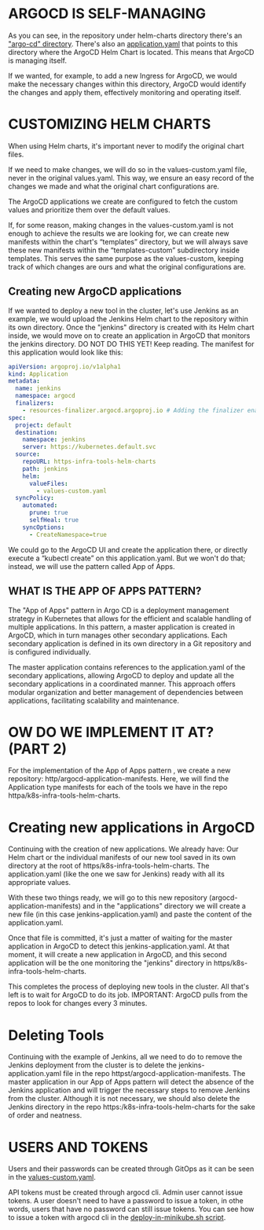 # ARGOCD IS SELF-MANAGING
As you can see, in the repository under helm-charts directory there's an ["argo-cd" directory](/helm-charts/infra/argo-cd/). There's also an [application.yaml](/argo-cd/self-manage/argocd-application.yaml) that points to this directory where the ArgoCD Helm Chart is located. This means that ArgoCD is managing itself.

If we wanted, for example, to add a new Ingress for ArgoCD, we would make the necessary changes within this directory, ArgoCD would identify the changes and apply them, effectively monitoring and operating itself.

# CUSTOMIZING HELM CHARTS
When using Helm charts, it's important never to modify the original chart files.

If we need to make changes, we will do so in the values-custom.yaml file, never in the original values.yaml. This way, we ensure an easy record of the changes we made and what the original chart configurations are.

The ArgoCD applications we create are configured to fetch the custom values and prioritize them over the default values.

If, for some reason, making changes in the values-custom.yaml is not enough to achieve the results we are looking for, we can create new manifests within the chart's “templates” directory, but we will always save these new manifests within the “templates-custom” subdirectory inside templates. This serves the same purpose as the values-custom, keeping track of which changes are ours and what the original configurations are.

## Creating new ArgoCD applications
If we wanted to deploy a new tool in the cluster, let's use Jenkins as an example, we would upload the Jenkins Helm chart to the repository within its own directory.
Once the "jenkins" directory is created with its Helm chart inside, we would move on to create an application in ArgoCD that monitors the jenkins directory. DO NOT DO THIS YET! Keep reading.
The manifest for this application would look like this:

```yaml
apiVersion: argoproj.io/v1alpha1
kind: Application
metadata:
  name: jenkins
  namespace: argocd
  finalizers:
    - resources-finalizer.argocd.argoproj.io # Adding the finalizer enables cascading deletes when implementing the App of Apps pattern. If this isn't used, when you remove the application yaml from git, the application will be removed from ArgoCD but the resources will remain active in the cluster
spec:
  project: default
  destination:
    namespace: jenkins
    server: https://kubernetes.default.svc
  source:
    repoURL: https-infra-tools-helm-charts
    path: jenkins
    helm:
      valueFiles:
        - values-custom.yaml
  syncPolicy:
    automated:
      prune: true
      selfHeal: true
    syncOptions:
      - CreateNamespace=true

```

We could go to the ArgoCD UI and create the application there, or directly execute a “kubectl create” on this application.yaml. But we won't do that; instead, we will use the pattern called App of Apps.

## WHAT IS THE APP OF APPS PATTERN?
The "App of Apps" pattern in Argo CD is a deployment management strategy in Kubernetes that allows for the efficient and scalable handling of multiple applications.
In this pattern, a master application is created in ArgoCD, which in turn manages other secondary applications. Each secondary application is defined in its own directory in a Git repository and is configured individually.

The master application contains references to the application.yaml of the secondary applications, allowing ArgoCD to deploy and update all the secondary applications in a coordinated manner. This approach offers modular organization and better management of dependencies between applications, facilitating scalability and maintenance.


# OW DO WE IMPLEMENT IT AT? (PART 2)
For the implementation of the App of Apps pattern , we create a new repository: http/argocd-application-manifests.
Here, we will find the Application type manifests for each of the tools we have in the repo httpa/k8s-infra-tools-helm-charts.

# Creating new applications in ArgoCD
Continuing with the creation of new applications. We already have:
Our Helm chart or the individual manifests of our new tool saved in its own directory at the root of https/k8s-infra-tools-helm-charts.
The application.yaml (like the one we saw for Jenkins) ready with all its appropriate values.

With these two things ready, we will go to this new repository (argocd-application-manifests) and in the "applications" directory we will create a new file (in this case jenkins-application.yaml) and paste the content of the application.yaml.

Once that file is committed, it's just a matter of waiting for the master application in ArgoCD to detect this jenkins-application.yaml. At that moment, it will create a new application in ArgoCD, and this second application will be the one monitoring the "jenkins" directory in https/k8s-infra-tools-helm-charts.

This completes the process of deploying new tools in the cluster. All that's left is to wait for ArgoCD to do its job.
IMPORTANT: ArgoCD pulls from the repos to look for changes every 3 minutes.

<!-- # App of Projects Pattern
One last clarification is that at , we are also using the App of Apps pattern for ArgoCD projects.

Projects in Argo CD are units of organization and access control that group related applications. They allow for the definition of deployment policies and security restrictions, such as which clusters and Kubernetes resources can be used and who can make changes.

For the creation of new projects, we need to go to the self-manage/appprojects directory in https:argocd-application-manifests. Continuing with the example of Jenkins, we would add a manifest like this there:

```yaml
apiVersion: argoproj.io/v1alpha1
kind: AppProject
metadata:
  name: jenkins
  namespace: argocd
spec:
  clusterResourceWhitelist:
  - group: '*'
    kind: '*'
  destinations:
  - namespace: '*'
    server: '*'
  orphanedResources:
    warn: false
  sourceRepos:
  - '*'
```

This example leaves the project completely open, but if we wanted to limit it, we could modify those values. -->

# Deleting Tools
Continuing with the example of Jenkins, all we need to do to remove the Jenkins deployment from the cluster is to delete the jenkins-application.yaml file in the repo httpst/argocd-application-manifests.
The master application in our App of Apps pattern will detect the absence of the Jenkins application and will trigger the necessary steps to remove Jenkins from the cluster.
Although it is not necessary, we should also delete the Jenkins directory in the repo https:/k8s-infra-tools-helm-charts for the sake of order and neatness.

# USERS AND TOKENS
Users and their passwords can be created through GitOps as it can be seen in the [values-custom.yaml](/helm-charts/infra/argo-cd/values-custom.yaml). 

API tokens must be created through argocd cli. Admin user cannot issue tokens. A user doesn't need to have a password to issue a token, in othe words, users that have no password can still issue tokens. You can see how to issue a token with argocd cli in the [deploy-in-minikube.sh script](/deploy-in-minikube.sh).
